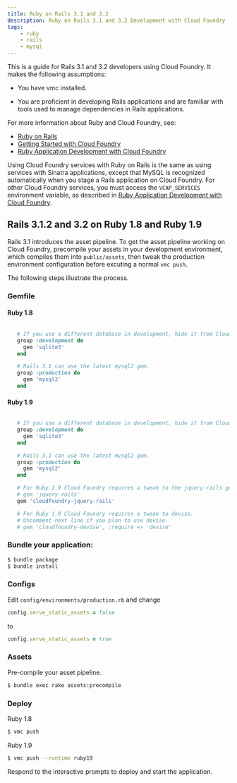 ```yaml
---
title: Ruby on Rails 3.1 and 3.2
description: Ruby on Rails 3.1 and 3.2 Development with Cloud Foundry
tags:
    - ruby
    - rails
    - mysql
---
```


This is a guide for Rails 3.1 and 3.2 developers using Cloud Foundry. It makes the following assumptions:

+   You have vmc installed.

+   You are proficient in developing Rails applications and are familiar with tools used to manage dependencies in Rails applications.

For more information about Ruby and Cloud Foundry, see:

+  [Ruby on Rails](http://rubyonrails.org/)
+  [Getting Started with Cloud Foundry](/getting-started.html)
+  [Ruby Application Development with Cloud Foundry](ruby.html)

Using Cloud Foundry services with Ruby on Rails is the same as using services with Sinatra applications, except that MySQL is recognized automatically when you stage a Rails application on Cloud Foundry. For other Cloud Foundry services, you must access the `VCAP_SERVICES` environment variable, as described in [Ruby Application Development with Cloud Foundry](/frameworks/ruby/ruby.html#using-cloud-foundry-services).

## Rails 3.1.2 and 3.2 on Ruby 1.8 and Ruby 1.9

Rails 3.1 introduces the asset pipeline. To get the asset pipeline working on Cloud Foundry, precompile your assets in your development environment, which compiles them into `public/assets`, then tweak the production environment configuration before excuting a normal `vmc push`.

The following steps illustrate the process.

### Gemfile

#### Ruby 1.8

```ruby

   # If you use a different database in development, hide it from Cloud Foundry.
   group :development do
     gem 'sqlite3'
   end

   # Rails 3.1 can use the latest mysql2 gem.
   group :production do
     gem 'mysql2'
   end

```

#### Ruby 1.9

```ruby

   # If you use a different database in development, hide it from Cloud Foundry.
   group :development do
     gem 'sqlite3'
   end

   # Rails 3.1 can use the latest mysql2 gem.
   group :production do
     gem 'mysql2'
   end

   # For Ruby 1.9 Cloud Foundry requires a tweak to the jquery-rails gem.
   # gem 'jquery-rails'
   gem 'cloudfoundry-jquery-rails'

   # For Ruby 1.9 Cloud Foundry requires a tweak to devise.
   # Uncomment next line if you plan to use devise.
   # gem 'cloudfoundry-devise', :require => 'devise'

```

### Bundle your application:

```bash
$ bundle package
$ bundle install
```

### Configs

Edit `config/environments/production.rb` and change

```ruby
config.serve_static_assets = false
```

to

```ruby
config.serve_static_assets = true
```

### Assets

Pre-compile your asset pipeline.

```bash
$ bundle exec rake assets:precompile
```

### Deploy

Ruby 1.8

```bash
$ vmc push
```

Ruby 1.9

```bash 
$ vmc push --runtime ruby19
```



Respond to the interactive prompts to deploy and start the application.
